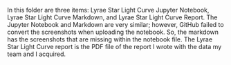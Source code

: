 In this folder are three items: Lyrae Star Light Curve Jupyter Notebook, Lyrae Star Light Curve Markdown, and Lyrae Star Light Curve Report. The Jupyter Notebook and Markdown are very similar; however, GitHub failed to convert the screenshots when uploading the notebook. So, the markdown has the screenshots that are missing within the notebook file. The Lyrae Star Light Curve report is the PDF file of the report I wrote with the data my team and I acquired.
